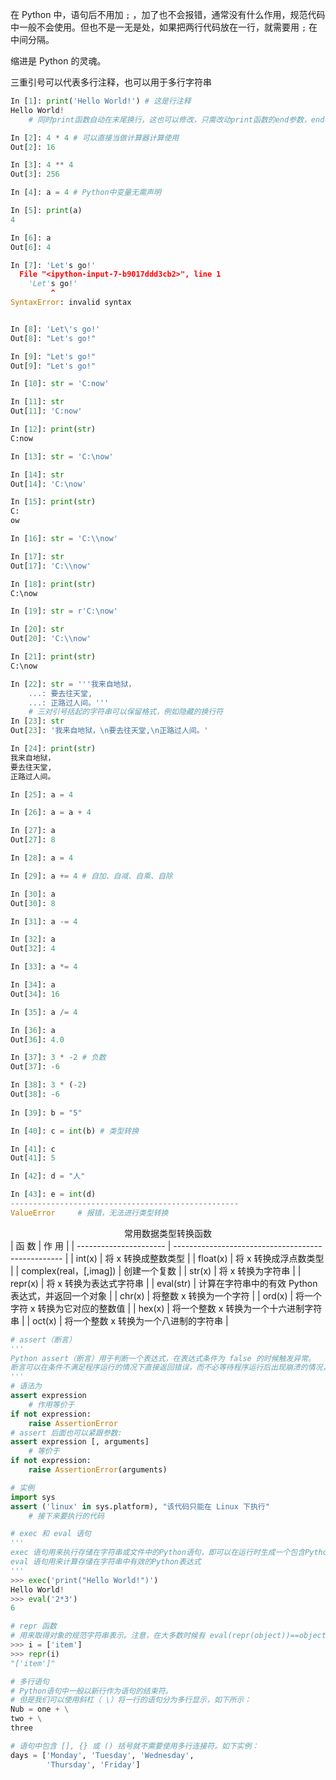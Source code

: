 在 Python 中，语句后不用加 `;` ，加了也不会报错，通常没有什么作用，规范代码中一般不会使用。但也不是一无是处，如果把两行代码放在一行，就需要用 `;` 在中间分隔。

缩进是 Python 的灵魂。

三重引号可以代表多行注释，也可以用于多行字符串



```python
In [1]: print('Hello World!') # 这是行注释
Hello World!
	# 同时print函数自动在末尾换行，这也可以修改，只需改动print函数的end参数，end参数的默认值为 '\n'

In [2]: 4 * 4 # 可以直接当做计算器计算使用
Out[2]: 16

In [3]: 4 ** 4
Out[3]: 256

In [4]: a = 4 # Python中变量无需声明

In [5]: print(a)
4

In [6]: a
Out[6]: 4

In [7]: 'Let's go!'
  File "<ipython-input-7-b9017ddd3cb2>", line 1
    'Let's go!'
         ^
SyntaxError: invalid syntax


In [8]: 'Let\'s go!'
Out[8]: "Let's go!"

In [9]: "Let's go!"
Out[9]: "Let's go!"

In [10]: str = 'C:now'

In [11]: str
Out[11]: 'C:now'

In [12]: print(str)
C:now

In [13]: str = 'C:\now'

In [14]: str
Out[14]: 'C:\now'

In [15]: print(str)
C:
ow

In [16]: str = 'C:\\now'

In [17]: str
Out[17]: 'C:\\now'

In [18]: print(str)
C:\now

In [19]: str = r'C:\now'

In [20]: str
Out[20]: 'C:\\now'

In [21]: print(str)
C:\now

In [22]: str = '''我来自地狱，
    ...: 要去往天堂,
    ...: 正路过人间。'''
	# 三对引号括起的字符串可以保留格式，例如隐藏的换行符
In [23]: str
Out[23]: '我来自地狱，\n要去往天堂,\n正路过人间。'

In [24]: print(str)
我来自地狱，
要去往天堂,
正路过人间。

In [25]: a = 4

In [26]: a = a + 4

In [27]: a
Out[27]: 8

In [28]: a = 4

In [29]: a += 4 # 自加、自减、自乘、自除

In [30]: a
Out[30]: 8

In [31]: a -= 4

In [32]: a
Out[32]: 4

In [33]: a *= 4

In [34]: a
Out[34]: 16

In [35]: a /= 4

In [36]: a
Out[36]: 4.0

In [37]: 3 * -2 # 负数
Out[37]: -6

In [38]: 3 * (-2)
Out[38]: -6
    
In [39]: b = "5"

In [40]: c = int(b) # 类型转换

In [41]: c
Out[41]: 5

In [42]: d = "人"

In [43]: e = int(d)
---------------------------------------------------
ValueError     # 报错，无法进行类型转换

```



<center>常用数据类型转换函数</center>
| 函 数                  | 作 用                                              |
| ---------------------- | -------------------------------------------------- |
| int(x)                 | 将 x 转换成整数类型                                |
| float(x)               | 将 x 转换成浮点数类型                              |
| complex(real，[,imag]) | 创建一个复数                                       |
| str(x)                 | 将 x 转换为字符串                                  |
| repr(x)                | 将 x 转换为表达式字符串                            |
| eval(str)              | 计算在字符串中的有效 Python 表达式，并返回一个对象 |
| chr(x)                 | 将整数 x 转换为一个字符                            |
| ord(x)                 | 将一个字符 x 转换为它对应的整数值                  |
| hex(x)                 | 将一个整数 x 转换为一个十六进制字符串              |
| oct(x)                 | 将一个整数 x 转换为一个八进制的字符串              |



```python
# assert（断言）
'''
Python assert（断言）用于判断一个表达式，在表达式条件为 false 的时候触发异常。
断言可以在条件不满足程序运行的情况下直接返回错误，而不必等待程序运行后出现崩溃的情况，例如我们的代码只能在 Linux 系统下运行，可以先判断当前系统是否符合条件。
'''
# 语法为
assert expression
	# 作用等价于
if not expression:
    raise AssertionError
# assert 后面也可以紧跟参数:
assert expression [, arguments]
	# 等价于
if not expression:
    raise AssertionError(arguments)
```

```python
# 实例
import sys
assert ('linux' in sys.platform), "该代码只能在 Linux 下执行"
	# 接下来要执行的代码
```





```python
# exec 和 eval 语句
'''
exec 语句用来执行存储在字符串或文件中的Python语句，即可以在运行时生成一个包含Python代码的字符串，然后使用exec语句执行这些语句。
eval 语句用来计算存储在字符串中有效的Python表达式
'''
>>> exec('print("Hello World!")')
Hello World!
>>> eval('2*3')
6
```





```python
# repr 函数
# 用来取得对象的规范字符串表示。注意，在大多数时候有 eval(repr(object))==object 。
>>> i = ['item']
>>> repr(i)
"['item']"
```



```python
# 多行语句
# Python语句中一般以新行作为语句的结束符。
# 但是我们可以使用斜杠（ \）将一行的语句分为多行显示，如下所示：
Nub = one + \
two + \
three

# 语句中包含 [], {} 或 () 括号就不需要使用多行连接符。如下实例：
days = ['Monday', 'Tuesday', 'Wednesday',
        'Thursday', 'Friday']
```



